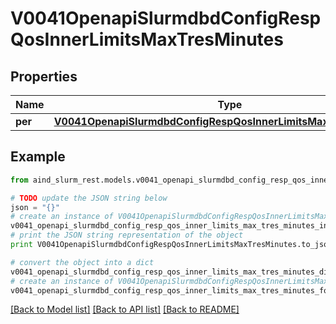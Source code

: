 # V0041OpenapiSlurmdbdConfigRespQosInnerLimitsMaxTresMinutes


## Properties

Name | Type | Description | Notes
------------ | ------------- | ------------- | -------------
**per** | [**V0041OpenapiSlurmdbdConfigRespQosInnerLimitsMaxTresMinutesPer**](V0041OpenapiSlurmdbdConfigRespQosInnerLimitsMaxTresMinutesPer.md) |  | [optional] 

## Example

```python
from aind_slurm_rest.models.v0041_openapi_slurmdbd_config_resp_qos_inner_limits_max_tres_minutes import V0041OpenapiSlurmdbdConfigRespQosInnerLimitsMaxTresMinutes

# TODO update the JSON string below
json = "{}"
# create an instance of V0041OpenapiSlurmdbdConfigRespQosInnerLimitsMaxTresMinutes from a JSON string
v0041_openapi_slurmdbd_config_resp_qos_inner_limits_max_tres_minutes_instance = V0041OpenapiSlurmdbdConfigRespQosInnerLimitsMaxTresMinutes.from_json(json)
# print the JSON string representation of the object
print V0041OpenapiSlurmdbdConfigRespQosInnerLimitsMaxTresMinutes.to_json()

# convert the object into a dict
v0041_openapi_slurmdbd_config_resp_qos_inner_limits_max_tres_minutes_dict = v0041_openapi_slurmdbd_config_resp_qos_inner_limits_max_tres_minutes_instance.to_dict()
# create an instance of V0041OpenapiSlurmdbdConfigRespQosInnerLimitsMaxTresMinutes from a dict
v0041_openapi_slurmdbd_config_resp_qos_inner_limits_max_tres_minutes_form_dict = v0041_openapi_slurmdbd_config_resp_qos_inner_limits_max_tres_minutes.from_dict(v0041_openapi_slurmdbd_config_resp_qos_inner_limits_max_tres_minutes_dict)
```
[[Back to Model list]](../README.md#documentation-for-models) [[Back to API list]](../README.md#documentation-for-api-endpoints) [[Back to README]](../README.md)


